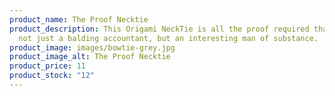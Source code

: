 ```yaml
---
product_name: The Proof Necktie
product_description: This Origami NeckTie is all the proof required that you are
  not just a balding accountant, but an interesting man of substance.
product_image: images/bowtie-grey.jpg
product_image_alt: The Proof Necktie
product_price: 11
product_stock: "12"
---
```

